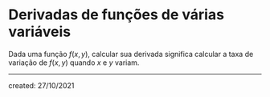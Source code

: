 # Derivadas de funções de várias variáveis
Dada uma função $f(x,y)$, calcular sua derivada significa calcular a taxa de variação de $f(x,y)$ quando $x$ e $y$ variam.

---

created: 27/10/2021
